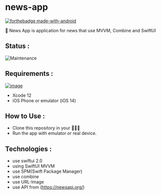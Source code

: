 # news-app

[![forthebadge made-with-android](https://forthebadge.com/images/badges/made-with-swift.svg)](https://www.apple.com/)

📰 News App is application for news that use MVVM, Combine and SwiftUI

## Status :

![Maintenance](https://img.shields.io/badge/Maintained%3F-no-red.svg)

## Requirements :

[![image](https://img.shields.io/badge/iOS-3DDC84?style=for-the-badge&logo=apple&logoColor=white)](https://www.android.com/)

- Xcode 12
- iOS Phone or emulator (iOS 14)

## How to Use :

- Clone this repository in your 🧑🏻‍💻
- Run the app with emulator or real device.

## Technologies :

- use swiftui 2.0 
- using SwiftUI MVVM
- use SPM(Swift Package Manager)
- use combine
- use URL-Image 
- use API from (https://newsapi.org/)
